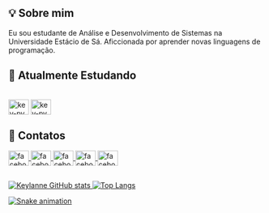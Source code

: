 ## 💡 Sobre mim 
Eu sou estudante de Análise e Desenvolvimento de Sistemas na Universidade Estácio de Sá. 
Aficcionada por aprender novas linguagens de programação.


## 🚀 Atualmente Estudando
<div style="display: inline_block"><br>
  <img align="center" alt="key-py" height="30" width="40" src="https://cdn.jsdelivr.net/gh/devicons/devicon/icons/python/python-original.svg" />
  <img align="center" alt="key-py" height="30" width="40" src="https://cdn.jsdelivr.net/gh/devicons/devicon/icons/csharp/csharp-original.svg" />
</div>

## 📌 Contatos
<div>
  <a href="https://www.facebook.com/profile.php?id=100002243846564" target="_blank"><img align="center" alt="facebook" height="30" width="40" src="https://raw.githubusercontent.com/gauravghongde/social-icons/master/SVG/Color/Facebook.svg" />
   <a href="https://www.instagram.com/beatriz_klm/" target="_blank"><img align="center" alt="facebook" height="30" width="40" src="https://raw.githubusercontent.com/gauravghongde/social-icons/master/SVG/Color/Instagram.svg" />
   <a href="mailto:keylannemenezes@gmail.com" target="_blank"><img align="center" alt="facebook" height="30" width="40" src="https://raw.githubusercontent.com/gauravghongde/social-icons/master/SVG/Color/Gmail.svg" />
   <a href="https://twitter.com/beatriz_klm" target="_blank"><img align="center" alt="facebook" height="30" width="40" src="https://raw.githubusercontent.com/gauravghongde/social-icons/master/SVG/Color/Twitter.svg" />
   <a href="https://www.linkedin.com/in/keylanne/" target="_blank"><img align="center" alt="facebook" height="30" width="40" src="https://cdn.jsdelivr.net/gh/devicons/devicon/icons/linkedin/linkedin-original.svg" />
         
       
</div>

 ##

![Keylanne GitHub stats](https://github-readme-stats.vercel.app/api?username=keylanne-melo&show_icons=true&theme=dracula)
![Top Langs](https://github-readme-stats.vercel.app/api/top-langs/?username=keylanne-melo&layout=compact&theme=dracula)

![Snake animation](https://github.com/devemdobro/keylanne-melo/blob/output/github-contribution-grid-snake.svg)



